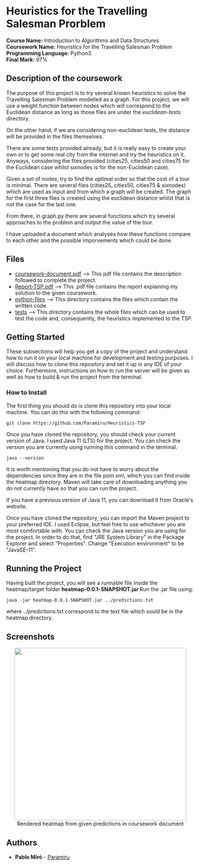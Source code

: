 # Heuristics for the Travelling Salesman Prorblem

<b>Course Name:</b> Introduction to Algorithms and Data Structures
<br><b>Coursework Name:</b> Heuristics for the Travelling Salesman Problem
<br><b>Programming Language:</b> Python3.
<br><b>Final Mark:</b> 97%

## Description of the coursework

The purpose of this project is to try several known heuristics to solve the Travelling Salesman Problem modelled as a graph. For this project, we will use a weight function between nodes which will correspond to the Euclidean distance as long as those files are under the <em>euclidean-tests</em> directory. 

On the other hand, if we are considering non-euclidean tests, the distance will be provided in the files themselves.

There are some tests provided already, but it is really easy to create your own or to get some real city from the internet and try the heuristics on it. Anyways, considering the files provided (cities25, cities50 and cities75 for the Euclidean case whilst sixnodes is for the non-Euclidean case).

Given a set of nodes, try to find the optimal order so that the cost of a tour is minimal. There are several files (cities25, cities50, cities75 & sixnodes) which are used as input and from which a graph will be created. The graph for the first three files is created using the euclidean distance whilst that is not the case for the last one.

From there, in graph.py there are several functions which try several approaches to the problem and output the value of the tour. 

I have uploaded a document which analyses how these functions compare to each other and the possible imporvements which could be done.

## Files
<ul>
  <li> <a href="./coursework-document.pdf">coursework-document.pdf</a> --> This pdf file contains the description followed to complete the project.</li>
  <li> <a href="./Report-TSP.pdf">Report-TSP.pdf</a> --> This .pdf file contains the report explaining my solution to the given coursework.</li>
  <li> <a href="./python-files">python-files</a> --> This directory contains the files which contain the written code.</li>
  <li> <a href="./tests">tests</a> --> This directory contains the whole files which can be used to test the code and, consequently, the heuristics implemented to the TSP.</li>
</ul>
  
## Getting Started

These subsections will help you get a copy of the project and understand how to run it on your local machine for development and testing purposes.
I will discuss how to clone this repository and set it up in any IDE of your choice. Furthermore, instructions on how to run the server will be given as well as how to build & run the project from the terminal.

### How to Install

The first thing you should do is clone this repository into your local machine. You can do this with the following command:
```
git clone https://github.com/Paramiru/Heuristics-TSP
```
Once you have cloned the repository, you should check your current version of Java. I used Java 11 (LTS) for the project. You can check the version you are currently using running this command in the terminal.
```
java --version
```
It is worth mentioning that you do not have to worry about the dependencies since they are in the file pom.xml, which you can find inside the heatmap directory. Maven will take care of downloading anything you do not currently have so that you can run the project.

If you have a previous version of Java 11, you can download it from Oracle's website.

Once you have cloned the repository, you can import the Maven project to your preferred IDE. I used Eclipse, but feel free to use whichever you are most comfortable with. 
You can check the Java version you are using for the project. In order to do that, find "JRE System Library" in the Package Explorer and select "Properties". Change "Execution environment" to be "JavaSE-11".

## Running the Project 

Having built the project, you will see a runnable file inside the heatmap/target folder <b>heatmap-0.0.1-SNAPSHOT.jar</b>
Run the .jar file using:
```
java -jar heatmap-0.0.1-SNAPSHOT.jar ../predictions.txt
```
where ../predictions.txt correspond to the text file which sould be in the heatmap directory.

## Screenshots

<p align="center">
  <img width="460" src="">
  <br>
  Rendered heatmap from given predictions in coursework document
</p>

## Authors

* **Pablo Miró** - [Paramiru](https://github.com/Paramiru)
